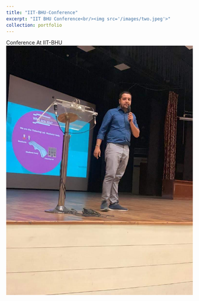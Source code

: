 ```yaml
---
title: "IIT-BHU-Conference"
excerpt: "IIT BHU Conference<br/><img src='/images/two.jpeg'>"
collection: portfolio
---
```


Conference At IIT-BHU
![two.jpeg](../images/two.jpeg)